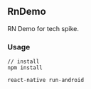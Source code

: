 ## RnDemo

RN Demo for tech spike.

### Usage

```
// install
npm install

react-native run-android
```
